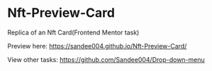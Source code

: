 # Nft-Preview-Card
Replica of an Nft Card(Frontend Mentor task)

Preview here: https://sandee004.github.io/Nft-Preview-Card/

View other tasks: https://github.com/Sandee004/Drop-down-menu
